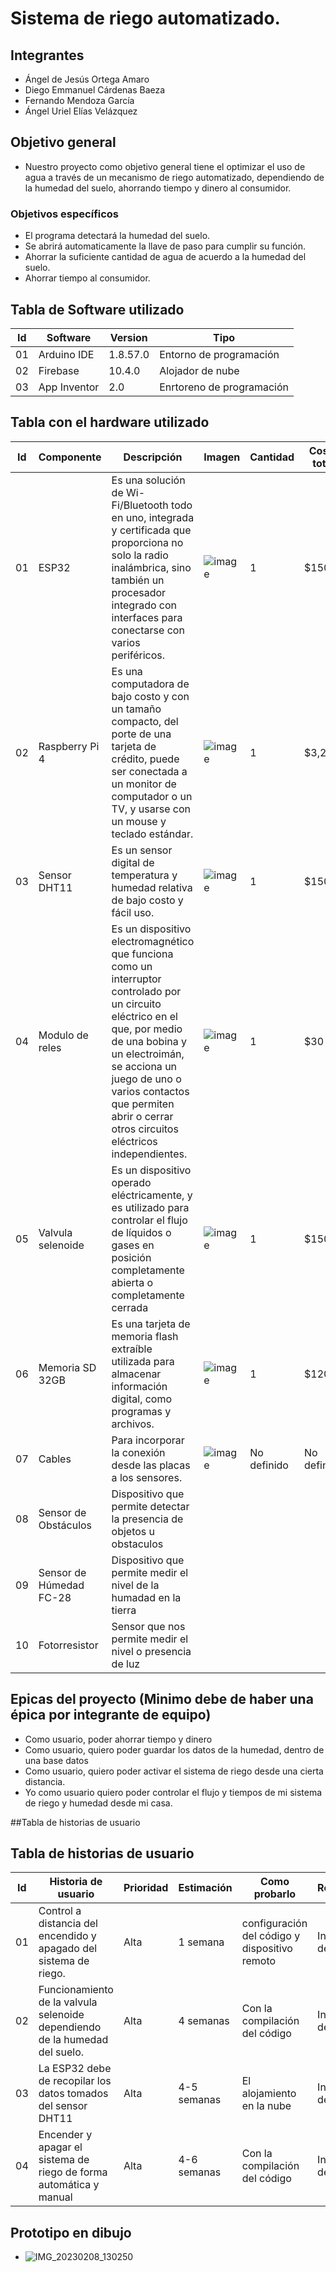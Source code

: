 # Sistema de riego automatizado.
## Integrantes
- Ángel de Jesús Ortega Amaro
- Diego Emmanuel Cárdenas Baeza
- Fernando Mendoza García
- Ángel Uriel Elías Velázquez
## Objetivo general
- Nuestro proyecto como objetivo general tiene el optimizar el uso de agua a través de un mecanismo de riego automatizado, dependiendo de la humedad del suelo, ahorrando tiempo y dinero al consumidor.
### Objetivos específicos
- El programa detectará la humedad del suelo.
- Se abrirá automaticamente la llave de paso para cumplir su función.
- Ahorrar la suficiente cantidad de agua de acuerdo a la humedad del suelo.
- Ahorrar tiempo al consumidor.
## Tabla de Software utilizado
| Id | Software | Version | Tipo |
|----|----------|---------|------|
| 01 | Arduino IDE |1.8.57.0 |Entorno de programación |
| 02 | Firebase |10.4.0 |Alojador de nube |
|03 |App Inventor |2.0 | Enrtoreno de programación|
## Tabla con el hardware utilizado
| Id | Componente | Descripción | Imagen | Cantidad | Costo total |
|----|------------|-------------|--------|----------|-------------|
|01|ESP32|Es una solución de Wi-Fi/Bluetooth todo en uno, integrada y certificada que proporciona no solo la radio inalámbrica, sino también un procesador integrado con interfaces para conectarse con varios periféricos. |![image](https://user-images.githubusercontent.com/99992207/217118104-4f9fd4e0-7e79-4c2f-8dbb-960b21e69e99.png)|1 |$150 |
|02 |Raspberry Pi 4|Es una computadora de bajo costo y con un tamaño compacto, del porte de una tarjeta de crédito, puede ser conectada a un monitor de computador o un TV, y usarse con un mouse y teclado estándar. |![image](https://user-images.githubusercontent.com/99992207/217118234-a10f00f6-86c7-47f9-8340-2f267241881d.png)|1 |$3,200 |
|03 |Sensor DHT11 |Es un sensor digital de temperatura y humedad relativa de bajo costo y fácil uso. |![image](https://user-images.githubusercontent.com/99992207/217118292-7ca06b6c-9faa-48c5-94f6-4315757314da.png)|1 |$150 |
|04 |Modulo de reles |Es un dispositivo electromagnético que funciona como un interruptor controlado por un circuito eléctrico en el que, por medio de una bobina y un electroimán, se acciona un juego de uno o varios contactos que permiten abrir o cerrar otros circuitos eléctricos independientes. |![image](https://user-images.githubusercontent.com/99992207/217118354-3ae7ba1c-b630-4fed-a769-f9bd4ce01a6c.png)|1 |$30 |
|05 |Valvula selenoide |Es un dispositivo operado eléctricamente, y es utilizado para controlar el flujo de líquidos o gases en posición completamente abierta o completamente cerrada |![image](https://user-images.githubusercontent.com/99992207/217118402-d3605aa6-5941-4eb9-b7ed-9a51386066a4.png)|1 |$150 |
|06 |Memoria SD 32GB |Es una tarjeta de memoria flash extraíble utilizada para almacenar información digital, como programas y archivos. |![image](https://user-images.githubusercontent.com/99992207/217118451-4bbf6593-4918-4f3a-94ff-8c8dd54a541e.png) |1 |$120 |
|07 |Cables |Para incorporar la conexión desde las placas a los sensores. |![image](https://user-images.githubusercontent.com/99992207/217118498-fc44878e-69ca-4183-a520-b438c73fea94.png) |No definido |No definido |
|08|Sensor de Obstáculos|Dispositivo que permite detectar la presencia de objetos u obstaculos||||
|09|Sensor de Húmedad FC-28| Dispositivo que permite medir el nivel de la humadad en la tierra||||
|10| Fotorresistor| Sensor que nos permite medir el nivel o presencia de luz ||||

## Epicas del proyecto (Minimo debe de haber una épica por integrante de equipo)
- Como usuario, poder ahorrar tiempo y dinero
- Como usuario, quiero poder guardar los datos de la humedad, dentro de una base datos
- Como usuario, quiero poder activar el sistema de riego desde una cierta distancia.
- Yo como usuario quiero poder controlar el flujo y tiempos de mi sistema de riego y humedad desde mi casa.

##Tabla de historias de usuario
## Tabla de historias de usuario
| Id | Historia de usuario | Prioridad | Estimación | Como probarlo | Responsable |
|----|---------------------|-----------|------------|---------------|-------------|
|01 | Control a distancia del encendido y apagado del sistema de riego.| Alta|1 semana | configuración del código y dispositivo remoto|Integrantes del equipo |
|02 | Funcionamiento de la valvula selenoide dependiendo de la humedad del suelo.|Alta | 4 semanas| Con la compilación del código|Integrantes del quipo |
|03 | La ESP32 debe de recopilar los datos tomados del sensor DHT11| Alta| 4-5 semanas| El alojamiento en la nube| Integrantes del equipo|
|04 | Encender y apagar el sistema de riego de forma automática y manual| Alta| 4-6 semanas|Con la compilación del código | Integrantes del equipo|


## Prototipo en dibujo
- ![IMG_20230208_130250](https://user-images.githubusercontent.com/107594036/217627468-9a8f2edd-f9d5-49c7-8476-7f0a284df8d3.jpg)

